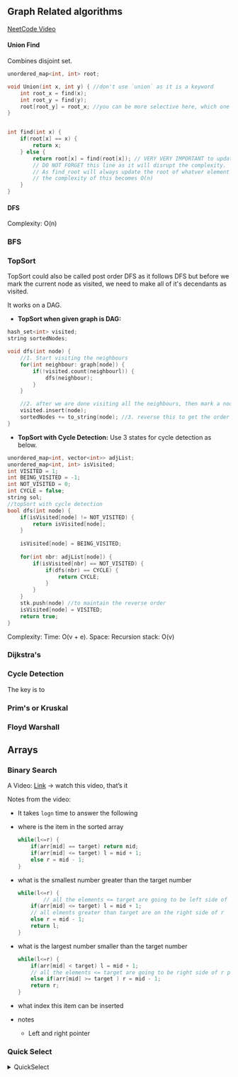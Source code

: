 ## Graph Related algorithms
[NeetCode Video](https://www.youtube.com/watch?v=utDu3Q7Flrw&t=3s)

#### Union Find
Combines disjoint set.

```cpp
unordered_map<int, int> root;

void Union(int x, int y) { //don't use `union` as it is a keyword
    int root_x = find(x);
    int root_y = find(y);
    root[root_y] = root_x; //you can be more selective here, which one will become the new root etc.
}


int find(int x) {
    if(root[x] == x) {
        return x;
    } else {
        return root[x] = find(root[x]); // VERY VERY IMPORTANT to update the root in the call stack,
        // DO NOT FORGET this line as it will disrupt the complexity.
        // As find_root will always update the root of whatver element it traverses during the search, 
        // the complexity of this becomes O(n)
    }
}

```



#### DFS
Complexity: O(n)

### BFS

### TopSort
TopSort could also be called post order DFS as it follows DFS but before we mark the current node as visited, we need to make all of it's decendants as visited.

It works on a DAG.

- **TopSort when given graph is DAG:**
```cpp
hash_set<int> visited;
string sortedNodes;

void dfs(int node) {
    //1. Start visiting the neighbours
    for(int neighbour: graph[node]) {
        if(!visited.count(neighbourl)) {
            dfs(neighbour);
        }
    }

    //2. after we are done visiting all the neighbours, then mark a node as visited
    visited.insert(node);
    sortedNodes += to_string(node); //3. reverse this to get the order
}
```

- **TopSort with Cycle Detection:**
  Use 3 states for cycle detection as below. 

```cpp
unordered_map<int, vector<int>> adjList;
unordered_map<int, int> isVisited;
int VISITED = 1;
int BEING_VISITED = -1;
int NOT_VISITED = 0;
int CYCLE = false;
string sol;
//topSort with cycle detection
bool dfs(int node) {
	if(isVisited[node] != NOT_VISITED) {
		return isVisited[node];
	}
	
	isVisited[node] = BEING_VISITED;
	
	for(int nbr: adjList[node]) {
		if(isVisited[nbr] == NOT_VISITED) {
			if(dfs(nbr) == CYCLE) {
                return CYCLE;
            }
		}
	}
	stk.push(node) //to maintain the reverse order
	isVisited[node] = VISITED;
	return true;
}
```

Complexity: Time: O(v + e). Space: Recursion stack: O(v)
### Dijkstra's


### Cycle Detection
The key is to 
### Prim's or Kruskal

### Floyd Warshall

## Arrays

### Binary Search
    
A Video: [Link](https://www.youtube.com/watch?v=1IOp0jyu128&ab_channel=AndyDudley) → watch this video, that’s it

Notes from the video:

- It takes `logn` time to answer the following
- where is the item in the sorted array
    
    ```cpp
    while(l<=r) {
        if(arr[mid] == target) return mid;
        if(arr[mid] <= target) l = mid + 1; 
        else r = mid - 1;
    }
    ```
    
- what is the smallest number greater than the target number
    
    ```cpp
    while(l<=r) {
            // all the elements <= target are going to be left side of l ptr
        if(arr[mid] <= target) l = mid + 1;
        // all elments greater than target are on the right side of r
        else r = mid - 1;   
        return l;                
    }
    ```
    
- what is the largest number smaller than the target number
    
    ```cpp
    while(l<=r) {
        if(arr[mid] < target) l = mid + 1;  
        // all the elements <= target are going to be right side of r ptr
        else if(arr[mid] >= target ) r = mid - 1; 
        return r;
    }
    ```
    
- what index this item can be inserted
- notes
    - Left and right pointer

### Quick Select
<details>
 <summary>QuickSelect</summary>
average case O(n), worst case O(n^2)
    
YouTube Link: [Here](https://www.youtube.com/watch?v=XEmy13g1Qxc&ab_channel=NeetCode)
    
- Algorithm
    
    ```cpp
    int quickSelect(int left, int right) {
        int size = right - left + 1;

        //1. Select a pivot and swap with the right ptr
        int pivotIdx = rand()%size + left;
        int pivot = nums[pivotIdx];
        swap(right, pivotIdx);

        //2. Create a ptr to point to the last index + 1 of the numbers <= pivot element
        // this is a partition ptr
        int partIdx = left;
        for(int i = left; i < right; i++) {
            if(nums[i] <= pivot) {
                swap(partIdx++, i);
            }
        }

        //3. Swap the pivot element, with the ptr maintained above create for partition
        swap(partIdx, right);

        return partIdx;
    }
    ```
    
- kth index element
    
    ```cpp
    int quickSelectUtil(int targetIdx , int left, int right) {
            int partIdx = quickSelect(left, right);
    
            if(partIdx == targetIdx) {
                return nums[partIdx];
            } else if(partIdx < targetIdx) {
                return quickSelectUtil(targetIdx, partIdx + 1, right);
            } else {
                return quickSelectUtil(targetIdx, left, partIdx - 1);
            }
        }
    ```
    
Source: StackOverflow

- Question
    
    According to [Wikipedia](http://en.wikipedia.org/wiki/Selection_algorithm), partition-based selection algorithms such as quickselect have runtime of `O(n)`, but I am not convinced by it. Can anyone explain why it is `O(n)`?
    
    In the normal quick-sort, the runtime is `O(n log n)`. Every time we partition the branch into two branches (greater than the pivot and lesser than the pivot), we need to continue the process in **both** branches, whereas quickselect only needs to process **one** branch. I totally understand these points. However, if you think in the Binary Search algorithm, after we chose the middle element, we are also searching only **one** side of the branch. So does that make the algorithm `O(1)`? *No*, of course, the Binary Search Algorithm is still `O(log N)` instead of `O(1)`. This is also the same thing as the search element in a Binary Search Tree. We only search for **one** side, but we still consider `O(log n)` instead of `O(1)`.
    
    Can someone explain why in quickselect, if we continue the search in *one* side of pivot, it is considered `O(1)` instead of `O(log n)`? I consider the algorithm to be `O(n log n)`, `O(N)` for the partitioning, and `O(log n)` for the number of times to continue finding.
    
- Answer
    
    There are several different selection algorithms, from the much simpler quickselect (expected O(n), worst-case O(n2)) to the more complex median-of-medians algorithm (Θ(n)). Both of these algorithms work by using a quicksort partitioning step (time O(n)) to rearrange the elements and position one element into its proper position. If that element is at the index in question, we're done and can just return that element. Otherwise, we determine which side to recurse on and recurse there.
    
    Let's now make a very strong assumption - suppose that we're using quickselect (pick the pivot randomly) and on each iteration we manage to guess the exact middle of the array. In that case, our algorithm will work like this: we do a partition step, throw away half of the array, then recursively process one half of the array. This means that on each recursive call we end up doing work proportional to the length of the array at that level, but that length keeps decreasing by a factor of two on each iteration. If we work out the math (ignoring constant factors, etc.) we end up getting the following time:
    
    - Work at the first level: n
    - Work after one recursive call: n / 2
    - Work after two recursive calls: n / 4
    - Work after three recursive calls: n / 8
    - ...
    
    This means that the total work done is given by
    
    > n + n / 2 + n / 4 + n / 8 + n / 16 + ... = n (1 + 1/2 + 1/4 + 1/8 + ...)
    > 
    
    Notice that this last term is n times the sum of 1, 1/2, 1/4, 1/8, etc. If you work out this infinite sum, despite the fact that there are infinitely many terms, the total sum is exactly 2. This means that the total work is
    
    > n + n / 2 + n / 4 + n / 8 + n / 16 + ... = n (1 + 1/2 + 1/4 + 1/8 + ...) = 2n
    > 
    
    This may seem weird, but the idea is that if we do linear work on each level but keep cutting the array in half, we end up doing only roughly 2n work.
    
    An important detail here is that there are indeed O(log n) different iterations here, but not all of them are doing an equal amount of work. Indeed, each iteration does half as much work as the previous iteration. If we ignore the fact that the work is decreasing, you can conclude that the work is O(n log n), which is correct but not a tight bound. This more precise analysis, which uses the fact that the work done keeps decreasing on each iteration, gives the O(n) runtime.
    
    Of course, this is a very optimistic assumption - we almost never get a 50/50 split! - but using a more powerful version of this analysis, you can say that if you can guarantee *any* constant factor split, the total work done is only some constant multiple of n. If we pick a totally random element on each iteration (as we do in quickselect), then on expectation we only need to pick two elements before we end up picking some pivot element in the middle 50% of the array, which means that, on expectation, only two rounds of picking a pivot are required before we end up picking something that gives a 25/75 split. This is where the expected runtime of O(n) for quickselect comes from.
    
    A formal analysis of the median-of-medians algorithm is much harder because the recurrence is difficult and not easy to analyze. Intuitively, the algorithm works by doing a small amount of work to guarantee a good pivot is chosen. However, because there are two different recursive calls made, an analysis like the above won't work correctly. You can either use an advanced result called the [Akra-Bazzi theorem](http://en.wikipedia.org/wiki/Akra%E2%80%93Bazzi_method), or use the formal definition of big-O to explicitly prove that the runtime is O(n). For a more detailed analysis, check out "Introduction to Algorithms, Third Edition" by Cormen, Leisserson, Rivest, and Stein.
</details>


